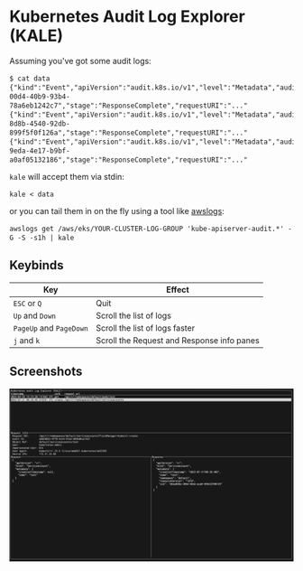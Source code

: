 # Kubernetes Audit Log Explorer (KALE)

Assuming you've got some audit logs:

```shell
$ cat data
{"kind":"Event","apiVersion":"audit.k8s.io/v1","level":"Metadata","auditID":"ec95c2ca-00d4-40b9-93b4-78a6eb1242c7","stage":"ResponseComplete","requestURI":"..."
{"kind":"Event","apiVersion":"audit.k8s.io/v1","level":"Metadata","auditID":"2f8eb783-8d8b-4540-92db-899f5f0f126a","stage":"ResponseComplete","requestURI":"..."
{"kind":"Event","apiVersion":"audit.k8s.io/v1","level":"Metadata","auditID":"cddf4c0e-9eda-4e17-b9bf-a0af05132186","stage":"ResponseComplete","requestURI":"..."
```

`kale` will accept them via stdin:

```shell
kale < data
```

or you can tail them in on the fly using a tool like [awslogs](https://github.com/jorgebastida/awslogs):

```shell
awslogs get /aws/eks/YOUR-CLUSTER-LOG-GROUP 'kube-apiserver-audit.*' -G -S -s1h | kale
```

## Keybinds

| Key                     | Effect                                     |
|-------------------------|--------------------------------------------|
| `ESC` or `Q`            | Quit                                       |
| `Up` and `Down`         | Scroll the list of logs                    |
| `PageUp` and `PageDown` | Scroll the list of logs faster             |
| `j` and `k`             | Scroll the Request and Response info panes |

## Screenshots

![](./screenshots/main.png)
